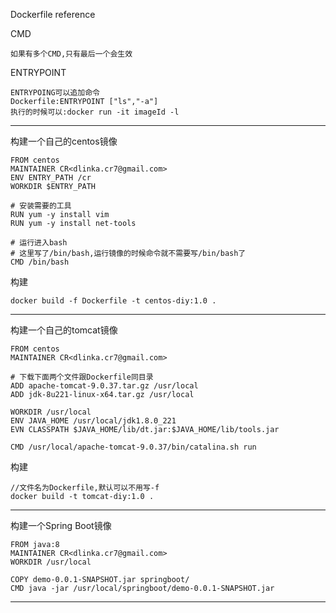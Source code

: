 Dockerfile reference

CMD

    如果有多个CMD,只有最后一个会生效

ENTRYPOINT

    ENTRYPOING可以追加命令
    Dockerfile:ENTRYPOINT ["ls","-a"]
    执行的时候可以:docker run -it imageId -l

---

构建一个自己的centos镜像

    FROM centos
    MAINTAINER CR<dlinka.cr7@gmail.com>
    ENV ENTRY_PATH /cr
    WORKDIR $ENTRY_PATH
    
    # 安装需要的工具
    RUN yum -y install vim
    RUN yum -y install net-tools
    
    # 运行进入bash
    # 这里写了/bin/bash,运行镜像的时候命令就不需要写/bin/bash了
    CMD /bin/bash
    
构建

    docker build -f Dockerfile -t centos-diy:1.0 .

---

构建一个自己的tomcat镜像

    FROM centos
    MAINTAINER CR<dlinka.cr7@gmail.com>

    # 下载下面两个文件跟Dockerfile同目录
    ADD apache-tomcat-9.0.37.tar.gz /usr/local
    ADD jdk-8u221-linux-x64.tar.gz /usr/local
    
    WORKDIR /usr/local
    ENV JAVA_HOME /usr/local/jdk1.8.0_221
    EVN CLASSPATH $JAVA_HOME/lib/dt.jar:$JAVA_HOME/lib/tools.jar
    
    CMD /usr/local/apache-tomcat-9.0.37/bin/catalina.sh run

构建

    //文件名为Dockerfile,默认可以不用写-f
    docker build -t tomcat-diy:1.0 .


---

构建一个Spring Boot镜像

    FROM java:8
    MAINTAINER CR<dlinka.cr7@gmail.com>
    WORKDIR /usr/local
    
    COPY demo-0.0.1-SNAPSHOT.jar springboot/
    CMD java -jar /usr/local/springboot/demo-0.0.1-SNAPSHOT.jar

---
